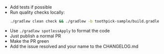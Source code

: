 * Add tests if possible
* Run quality checks locally:
  ```bash
  ./gradlew clean check && ./gradlew -b toothpick-sample/build.gradle clean check
  ```
* Use `./gradlew spotlessApply` to format the code
* Just publish a normal PR
* Make the PR green
* Add the issue resolved and your name to the CHANGELOG.md
